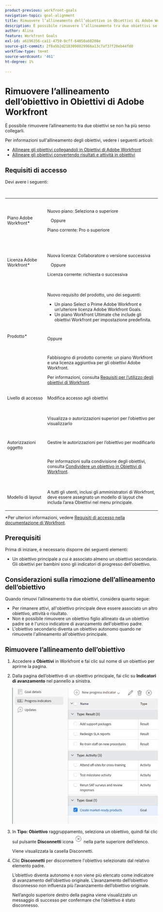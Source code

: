 ```yaml
---
product-previous: workfront-goals
navigation-topic: goal-alignment
title: Rimuovere l’allineamento dell’obiettivo in Obiettivi di Adobe Workfront
description: È possibile rimuovere l’allineamento tra due obiettivi se non ha più senso collegarli.
author: Alina
feature: Workfront Goals
exl-id: a6196356-ca11-4759-9cff-64850a60208e
source-git-commit: 2f8a5b2d2183090029966a13c7af37f20eb44fd0
workflow-type: tm+mt
source-wordcount: '461'
ht-degree: 1%

---
```


# Rimuovere l’allineamento dell’obiettivo in Obiettivi di Adobe Workfront

È possibile rimuovere l’allineamento tra due obiettivi se non ha più senso collegarli.

Per informazioni sull&#39;allineamento degli obiettivi, vedere i seguenti articoli:

* [Allineare gli obiettivi collegandoli in Obiettivi di Adobe Workfront](../../workfront-goals/goal-alignment/align-goals-by-connecting-them.md)
* [Allineare gli obiettivi convertendo risultati e attività in obiettivi](../../workfront-goals/goal-alignment/align-goals-by-converting-results-activities.md)

## Requisiti di accesso

Devi avere i seguenti:

<table style="table-layout:auto">
 <col>
 </col>
 <col>
 </col>
 <tbody>
  <tr>
   <td role="rowheader">Piano Adobe Workfront*</td>
   <td>
   <p>Nuovo piano: Seleziona o superiore</p>
   Oppure
   <p>Piano corrente: Pro o superiore</p>
   
   </td>
  </tr>
  <tr>
   <td role="rowheader">Licenza Adobe Workfront*</td>
   <td>
   <p>Nuova licenza: Collaboratore o versione successiva</p>
   Oppure
   <p>Licenza corrente: richiesta o successiva</p> </td>
  </tr>
  <tr>
   <td role="rowheader">Prodotto*</td>
   <td>
   <p> Nuovo requisito del prodotto, uno dei seguenti: </p>
<ul>
<li>Un piano Select o Prime Adobe Workfront e un’ulteriore licenza Adobe Workfront Goals.</li>
<li>Un piano Workfront Ultimate che include gli obiettivi Workfront per impostazione predefinita. </li></ul>
   <p>Oppure</p>
   <p>Fabbisogno di prodotto corrente: un piano Workfront e una licenza aggiuntiva per gli obiettivi Adobe Workfront. </p> <p>Per informazioni, consulta <a href="../../workfront-goals/goal-management/access-needed-for-wf-goals.md" class="MCXref xref">Requisiti per l’utilizzo degli obiettivi di Workfront</a>. </p> </td>
  </tr>
  <tr>
   <td role="rowheader">Livello di accesso</td>
   <td> <p>Modifica accesso agli obiettivi</p> </td>
  </tr>
  <tr data-mc-conditions="">
   <td role="rowheader">Autorizzazioni oggetto</td>
   <td>
    <p>Visualizza o autorizzazioni superiori per l’obiettivo per visualizzarlo</p>
     <p>Gestire le autorizzazioni per l’obiettivo per modificarlo</p>
     <p>Per informazioni sulla condivisione degli obiettivi, consulta <a href="../../workfront-goals/workfront-goals-settings/share-a-goal.md" class="MCXref xref">Condividere un obiettivo in Obiettivi di Workfront</a>. </p>
    </td>
  </tr>
   <td role="rowheader"><p>Modello di layout</p></td>
   <td> <p>A tutti gli utenti, inclusi gli amministratori di Workfront, deve essere assegnato un modello di layout che includa l’area Obiettivi nel menu principale. </p>  
</td>
  </tr>
 </tbody>
</table>

*Per ulteriori informazioni, vedere [Requisiti di accesso nella documentazione di Workfront](/help/quicksilver/administration-and-setup/add-users/access-levels-and-object-permissions/access-level-requirements-in-documentation.md).

## Prerequisiti

Prima di iniziare, è necessario disporre dei seguenti elementi:

* Un obiettivo principale a cui è associato almeno un obiettivo secondario. Gli obiettivi per bambini sono gli indicatori di progresso dell&#39;obiettivo.

## Considerazioni sulla rimozione dell’allineamento dell’obiettivo

Quando rimuovi l’allineamento tra due obiettivi, considera quanto segue:

* Per rimanere attivi, all&#39;obiettivo principale deve essere associato un altro obiettivo, attività o risultato.
* Non è possibile rimuovere un obiettivo figlio allineato da un obiettivo padre se è l&#39;unico indicatore di avanzamento dell&#39;obiettivo padre.
* L&#39;obiettivo secondario diventa un obiettivo autonomo quando ne rimuovete l&#39;allineamento all&#39;obiettivo principale.

## Rimuovere l’allineamento dell’obiettivo

<!--
Removing goal alignment differs depending on which environment you use.

### Remove goal alignment in the Production environment


1. Go to a child goal aligned to a parent goal. 
1. Click the goal name to open the **Goal Details** panel. 
1. Click the **gear icon** ![](assets/gear-icon-settings.png) next to the parent goal, then click **Remove alignment**.

   ![](assets/edit-remove-alignment-350x88.png)

   The goal becomes a standalone goal and its progress no longer influences the progress of the original parent goal. 

1. (Optional) Click **Undo** in the lower-left corner of the screen if you want to revert this change and keep the goals aligned. 
1. (Optional) Add activities and results to either goals to indicate their progress. For information about adding activities and results, see the following articles:

   * [Add activities to goals in Adobe Workfront Goals](../../workfront-goals/results-and-activities/add-activities-to-goals.md) 
   * [Add results to goals in Adobe Workfront Goals](../../workfront-goals/results-and-activities/add-results-to-goals.md)
-->

1. Accedere a **Obiettivi** in Workfront e fai clic sul nome di un obiettivo per aprirne la pagina.
1. Dalla pagina dell’obiettivo di un obiettivo principale, fai clic su **Indicatori di avanzamento** nel pannello a sinistra.

   ![](assets/remove-goal-alignment-from-list-unshimmed.png)

1. In **Tipo: Obiettivo** raggruppamento, seleziona un obiettivo, quindi fai clic sul pulsante **Disconnetti** icona ![](assets/disconnect-goal-to-remove-alignment-icon-unshimmed.png) nella parte superiore dell’elenco.

   Viene visualizzata la casella Disconnetti.

1. Clic **Disconnetti** per disconnettere l&#39;obiettivo selezionato dal relativo elemento padre.

   L’obiettivo diventa autonomo e non viene più elencato come indicatore di avanzamento dell’obiettivo originale. L’avanzamento dell’obiettivo disconnesso non influenza più l’avanzamento dell’obiettivo originale.

   Nell’angolo superiore destro della pagina viene visualizzato un messaggio di successo per confermare che l’obiettivo è stato disconnesso.